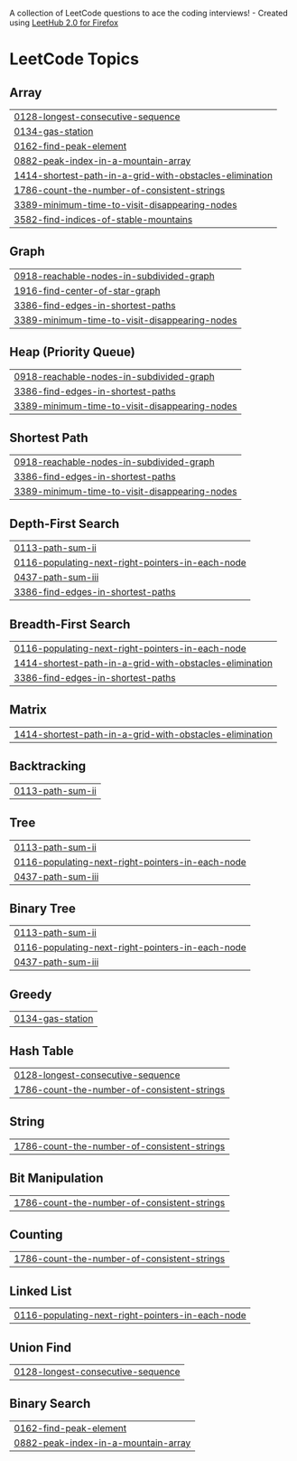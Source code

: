 A collection of LeetCode questions to ace the coding interviews! - Created using [LeetHub 2.0 for Firefox](https://github.com/maitreya2954/LeetHub-2.0-Firefox)
<!---LeetCode Topics Start-->
# LeetCode Topics
## Array
|  |
| ------- |
| [0128-longest-consecutive-sequence](https://github.com/RealMati/A2SV-Progress-Sheet/tree/master/0128-longest-consecutive-sequence) |
| [0134-gas-station](https://github.com/RealMati/A2SV-Progress-Sheet/tree/master/0134-gas-station) |
| [0162-find-peak-element](https://github.com/RealMati/A2SV-Progress-Sheet/tree/master/0162-find-peak-element) |
| [0882-peak-index-in-a-mountain-array](https://github.com/RealMati/A2SV-Progress-Sheet/tree/master/0882-peak-index-in-a-mountain-array) |
| [1414-shortest-path-in-a-grid-with-obstacles-elimination](https://github.com/RealMati/A2SV-Progress-Sheet/tree/master/1414-shortest-path-in-a-grid-with-obstacles-elimination) |
| [1786-count-the-number-of-consistent-strings](https://github.com/RealMati/A2SV-Progress-Sheet/tree/master/1786-count-the-number-of-consistent-strings) |
| [3389-minimum-time-to-visit-disappearing-nodes](https://github.com/RealMati/A2SV-Progress-Sheet/tree/master/3389-minimum-time-to-visit-disappearing-nodes) |
| [3582-find-indices-of-stable-mountains](https://github.com/RealMati/A2SV-Progress-Sheet/tree/master/3582-find-indices-of-stable-mountains) |
## Graph
|  |
| ------- |
| [0918-reachable-nodes-in-subdivided-graph](https://github.com/RealMati/A2SV-Progress-Sheet/tree/master/0918-reachable-nodes-in-subdivided-graph) |
| [1916-find-center-of-star-graph](https://github.com/RealMati/A2SV-Progress-Sheet/tree/master/1916-find-center-of-star-graph) |
| [3386-find-edges-in-shortest-paths](https://github.com/RealMati/A2SV-Progress-Sheet/tree/master/3386-find-edges-in-shortest-paths) |
| [3389-minimum-time-to-visit-disappearing-nodes](https://github.com/RealMati/A2SV-Progress-Sheet/tree/master/3389-minimum-time-to-visit-disappearing-nodes) |
## Heap (Priority Queue)
|  |
| ------- |
| [0918-reachable-nodes-in-subdivided-graph](https://github.com/RealMati/A2SV-Progress-Sheet/tree/master/0918-reachable-nodes-in-subdivided-graph) |
| [3386-find-edges-in-shortest-paths](https://github.com/RealMati/A2SV-Progress-Sheet/tree/master/3386-find-edges-in-shortest-paths) |
| [3389-minimum-time-to-visit-disappearing-nodes](https://github.com/RealMati/A2SV-Progress-Sheet/tree/master/3389-minimum-time-to-visit-disappearing-nodes) |
## Shortest Path
|  |
| ------- |
| [0918-reachable-nodes-in-subdivided-graph](https://github.com/RealMati/A2SV-Progress-Sheet/tree/master/0918-reachable-nodes-in-subdivided-graph) |
| [3386-find-edges-in-shortest-paths](https://github.com/RealMati/A2SV-Progress-Sheet/tree/master/3386-find-edges-in-shortest-paths) |
| [3389-minimum-time-to-visit-disappearing-nodes](https://github.com/RealMati/A2SV-Progress-Sheet/tree/master/3389-minimum-time-to-visit-disappearing-nodes) |
## Depth-First Search
|  |
| ------- |
| [0113-path-sum-ii](https://github.com/RealMati/A2SV-Progress-Sheet/tree/master/0113-path-sum-ii) |
| [0116-populating-next-right-pointers-in-each-node](https://github.com/RealMati/A2SV-Progress-Sheet/tree/master/0116-populating-next-right-pointers-in-each-node) |
| [0437-path-sum-iii](https://github.com/RealMati/A2SV-Progress-Sheet/tree/master/0437-path-sum-iii) |
| [3386-find-edges-in-shortest-paths](https://github.com/RealMati/A2SV-Progress-Sheet/tree/master/3386-find-edges-in-shortest-paths) |
## Breadth-First Search
|  |
| ------- |
| [0116-populating-next-right-pointers-in-each-node](https://github.com/RealMati/A2SV-Progress-Sheet/tree/master/0116-populating-next-right-pointers-in-each-node) |
| [1414-shortest-path-in-a-grid-with-obstacles-elimination](https://github.com/RealMati/A2SV-Progress-Sheet/tree/master/1414-shortest-path-in-a-grid-with-obstacles-elimination) |
| [3386-find-edges-in-shortest-paths](https://github.com/RealMati/A2SV-Progress-Sheet/tree/master/3386-find-edges-in-shortest-paths) |
## Matrix
|  |
| ------- |
| [1414-shortest-path-in-a-grid-with-obstacles-elimination](https://github.com/RealMati/A2SV-Progress-Sheet/tree/master/1414-shortest-path-in-a-grid-with-obstacles-elimination) |
## Backtracking
|  |
| ------- |
| [0113-path-sum-ii](https://github.com/RealMati/A2SV-Progress-Sheet/tree/master/0113-path-sum-ii) |
## Tree
|  |
| ------- |
| [0113-path-sum-ii](https://github.com/RealMati/A2SV-Progress-Sheet/tree/master/0113-path-sum-ii) |
| [0116-populating-next-right-pointers-in-each-node](https://github.com/RealMati/A2SV-Progress-Sheet/tree/master/0116-populating-next-right-pointers-in-each-node) |
| [0437-path-sum-iii](https://github.com/RealMati/A2SV-Progress-Sheet/tree/master/0437-path-sum-iii) |
## Binary Tree
|  |
| ------- |
| [0113-path-sum-ii](https://github.com/RealMati/A2SV-Progress-Sheet/tree/master/0113-path-sum-ii) |
| [0116-populating-next-right-pointers-in-each-node](https://github.com/RealMati/A2SV-Progress-Sheet/tree/master/0116-populating-next-right-pointers-in-each-node) |
| [0437-path-sum-iii](https://github.com/RealMati/A2SV-Progress-Sheet/tree/master/0437-path-sum-iii) |
## Greedy
|  |
| ------- |
| [0134-gas-station](https://github.com/RealMati/A2SV-Progress-Sheet/tree/master/0134-gas-station) |
## Hash Table
|  |
| ------- |
| [0128-longest-consecutive-sequence](https://github.com/RealMati/A2SV-Progress-Sheet/tree/master/0128-longest-consecutive-sequence) |
| [1786-count-the-number-of-consistent-strings](https://github.com/RealMati/A2SV-Progress-Sheet/tree/master/1786-count-the-number-of-consistent-strings) |
## String
|  |
| ------- |
| [1786-count-the-number-of-consistent-strings](https://github.com/RealMati/A2SV-Progress-Sheet/tree/master/1786-count-the-number-of-consistent-strings) |
## Bit Manipulation
|  |
| ------- |
| [1786-count-the-number-of-consistent-strings](https://github.com/RealMati/A2SV-Progress-Sheet/tree/master/1786-count-the-number-of-consistent-strings) |
## Counting
|  |
| ------- |
| [1786-count-the-number-of-consistent-strings](https://github.com/RealMati/A2SV-Progress-Sheet/tree/master/1786-count-the-number-of-consistent-strings) |
## Linked List
|  |
| ------- |
| [0116-populating-next-right-pointers-in-each-node](https://github.com/RealMati/A2SV-Progress-Sheet/tree/master/0116-populating-next-right-pointers-in-each-node) |
## Union Find
|  |
| ------- |
| [0128-longest-consecutive-sequence](https://github.com/RealMati/A2SV-Progress-Sheet/tree/master/0128-longest-consecutive-sequence) |
## Binary Search
|  |
| ------- |
| [0162-find-peak-element](https://github.com/RealMati/A2SV-Progress-Sheet/tree/master/0162-find-peak-element) |
| [0882-peak-index-in-a-mountain-array](https://github.com/RealMati/A2SV-Progress-Sheet/tree/master/0882-peak-index-in-a-mountain-array) |
<!---LeetCode Topics End-->